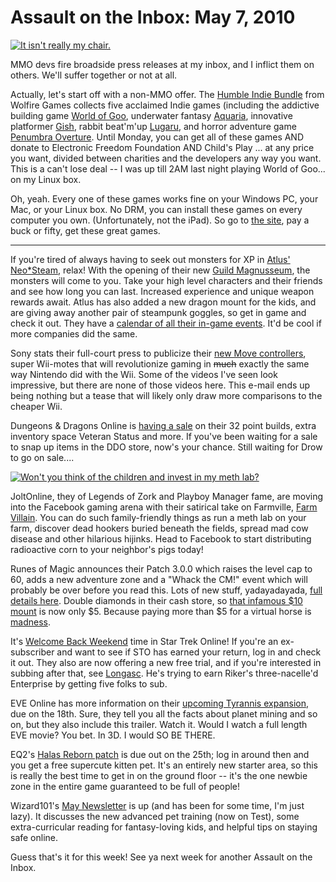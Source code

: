 # Assault on the Inbox: May 7, 2010

[![](http://westkarana.com/wp-content/uploads/2010/05/stochair.jpg "It isn't really my chair.")](http://westkarana.com/wp-content/uploads/2010/05/stochair.jpg)

MMO devs fire broadside press releases at my inbox, and I inflict them on others. We'll suffer together or not at all.

Actually, let's start off with a non-MMO offer. The [Humble Indie Bundle](http://www.wolfire.com/humble) from Wolfire Games collects five acclaimed Indie games (including the addictive building game [World of Goo](http://2dboy.com/games.php), underwater fantasy [Aquaria](http://www.bit-blot.com/aquaria/), innovative platformer [Gish](http://www.crypticsea.com/gish/), rabbit beat'm'up [Lugaru](http://www.wolfire.com/lugaru), and horror adventure game [Penumbra Overture](http://www.wolfire.com/lugaru). Until Monday, you can get all of these games AND donate to Electronic Freedom Foundation AND Child's Play ... at any price you want, divided between charities and the developers any way you want. This is a can't lose deal -- I was up till 2AM last night playing World of Goo... on my Linux box.

Oh, yeah. Every one of these games works fine on your Windows PC, your Mac, or your Linux box. No DRM, you can install these games on every computer you own. (Unfortunately, not the iPad). So go to [the site](http://www.wolfire.com/humble), pay a buck or fifty, get these great games.



---



If you're tired of always having to seek out monsters for XP in [Atlus' Neo*Steam](http://neosteam.atlusonline.com/), relax! With the opening of their new [Guild Magnusseum](http://neosteam.atlusonline.com/guide-magnasseum.aspx), the monsters will come to you. Take your high level characters and their friends and see how long you can last. Increased experience and unique weapon rewards await. Atlus has also added a new dragon mount for the kids, and are giving away another pair of steampunk goggles, so get in game and check it out. They have a [calendar of all their in-game events](http://www.atlusonline.com/forums/index.php?app=calendar). It'd be cool if more companies did the same.

Sony stats their full-court press to publicize their [new Move controllers](http://us.playstation.com/ps3/playstation-move/index.htm), super Wii-motes that will revolutionize gaming in ~~much~~ exactly the same way Nintendo did with the Wii. Some of the videos I've seen look impressive, but there are none of those videos here. This e-mail ends up being nothing but a tease that will likely only draw more comparisons to the cheaper Wii.

Dungeons & Dragons Online is [having a sale](http://echo4.bluehornet.com/hostedemail/email.htm?h=32b4c0c7ef0fbb0447a817023f5d856a&CID=9085209377&ch=1330C479A9E9791716B031E1CA0E5E69) on their 32 point builds, extra inventory space Veteran Status and more. If you've been waiting for a sale to snap up items in the DDO store, now's your chance. Still waiting for Drow to go on sale....

[![](http://westkarana.com/wp-content/uploads/2010/05/Fullscreen-capture-582010-81325-AM.jpg "Won't you think of the children and invest in my meth lab?")](http://www.facebook.com/#!/apps/application.php?id=107363772621957)

JoltOnline, they of Legends of Zork and Playboy Manager fame, are moving into the Facebook gaming arena with their satirical take on Farmville, [Farm Villain](http://joltonlinegaming.createsend4.com/T/ViewEmail/r/4C6C51532AA17DDA/F67DBD78D5336805F6A1C87C670A6B9F). You can do such family-friendly things as run a meth lab on your farm, discover dead hookers buried beneath the fields, spread mad cow disease and other hilarious hijinks. Head to Facebook to start distributing radioactive corn to your neighbor's pigs today!

Runes of Magic announces their Patch 3.0.0 which raises the level cap to 60, adds a new adventure zone and a "Whack the CM!" event which will probably be over before you read this. Lots of new stuff, yadayadayada, [full details here](http://news.frogster-online.com/ov?mailing=1UQ1AB0-19PIY3S&m2u=AJP6S4H-1UQ1AB0-2BE8OC). Double diamonds in their cash store, so [that infamous $10 mount](http://commonsensegamer.com/?p=1387) is now only $5. Because paying more than $5 for a virtual horse is [madness](http://commonsensegamer.com/?p=1757).

It's [Welcome Back Weekend](http://www.startrekonline.com/promotions?utm_source=Cryptic+News&utm_campaign=9e284d0ba9-STO_May_Promotions&utm_medium=email) time in Star Trek Online! If you're an ex-subscriber and want to see if STO has earned your return, log in and check it out. They also are now offering a new free trial, and if you're interested in subbing after that, see [Longasc](http://twitter.com/Longasc). He's trying to earn Riker's three-nacelle'd Enterprise by getting five folks to sub.

EVE Online has more information on their [upcoming Tyrannis expansion](http://www.eveonline.com/community/newsletters/tyrannis.html?sp_rid=&sp_mid=), due on the 18th. Sure, they tell you all the facts about planet mining and so on, but they also include this trailer. Watch it. Would I watch a full length EVE movie? You bet. In 3D. I would SO BE THERE.



EQ2's [Halas Reborn patch](http://eq2players.station.sony.com/gameinfo/updates) is due out on the 25th; log in around then and you get a free supercute kitten pet. It's an entirely new starter area, so this is really the best time to get in on the ground floor -- it's the one newbie zone in the entire game guaranteed to be full of people!

Wizard101's [May Newsletter](https://www.wizard101.com/game/community/newsletter/may2010) is up (and has been for some time, I'm just lazy). It discusses the new advanced pet training (now on Test), some extra-curricular reading for fantasy-loving kids, and helpful tips on staying safe online.

Guess that's it for this week! See ya next week for another Assault on the Inbox.
